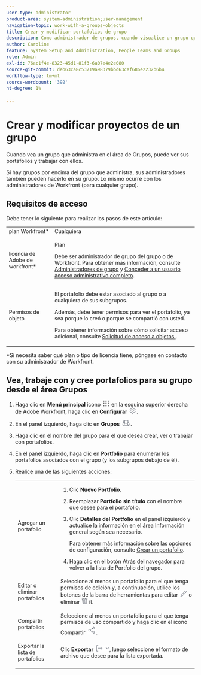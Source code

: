 ```yaml
---
user-type: administrator
product-area: system-administration;user-management
navigation-topic: work-with-a-groups-objects
title: Crear y modificar portafolios de grupo
description: Como administrador de grupos, cuando visualice un grupo que administre en el área de Grupos, podrá visualizar y trabajar con sus portafolios.
author: Caroline
feature: System Setup and Administration, People Teams and Groups
role: Admin
exl-id: 76ac1f4e-8323-45d1-81f3-6a07e4e2e080
source-git-commit: deb63ca8c53719a98379bbd63caf686e2232b6b4
workflow-type: tm+mt
source-wordcount: '392'
ht-degree: 1%

---
```


# Crear y modificar proyectos de un grupo

Cuando vea un grupo que administra en el área de Grupos, puede ver sus portafolios y trabajar con ellos.

Si hay grupos por encima del grupo que administra, sus administradores también pueden hacerlo en su grupo. Lo mismo ocurre con los administradores de Workfront (para cualquier grupo).

## Requisitos de acceso

Debe tener lo siguiente para realizar los pasos de este artículo:

<table style="table-layout:auto"> 
 <col> 
 <col> 
 <tbody> 
  <tr> 
   <td role="rowheader">plan Workfront*</td> 
   <td>Cualquiera</td> 
  </tr> 
  <tr> 
   <td role="rowheader">licencia de Adobe de workfront*</td> 
   <td> <p>Plan </p> <p>Debe ser administrador de grupo del grupo o de Workfront. Para obtener más información, consulte <a href="../../../administration-and-setup/manage-groups/group-roles/group-administrators.md" class="MCXref xref">Administradores de grupo</a> y <a href="../../../administration-and-setup/add-users/configure-and-grant-access/grant-a-user-full-administrative-access.md" class="MCXref xref">Conceder a un usuario acceso administrativo completo</a>.</p> </td> 
  </tr> 
  <tr> 
   <td role="rowheader">Permisos de objeto</td> 
   <td> <p>El portafolio debe estar asociado al grupo o a cualquiera de sus subgrupos.</p> <p>Además, debe tener permisos para ver el portafolio, ya sea porque lo creó o porque se compartió con usted.</p> <p>Para obtener información sobre cómo solicitar acceso adicional, consulte <a href="../../../workfront-basics/grant-and-request-access-to-objects/request-access.md" class="MCXref xref">Solicitud de acceso a objetos </a>.</p> </td> 
  </tr> 
 </tbody> 
</table>

&#42;Si necesita saber qué plan o tipo de licencia tiene, póngase en contacto con su administrador de Workfront.

## Vea, trabaje con y cree portafolios para su grupo desde el área Grupos

1. Haga clic en **Menú principal** icono ![](assets/main-menu-icon.png) en la esquina superior derecha de Adobe Workfront, haga clic en **Configurar** ![](assets/gear-icon-settings.png).

1. En el panel izquierdo, haga clic en **Grupos** ![](assets/groups-icon.png).

1. Haga clic en el nombre del grupo para el que desea crear, ver o trabajar con portafolios.
1. En el panel izquierdo, haga clic en **Portfolio** para enumerar los portafolios asociados con el grupo (y los subgrupos debajo de él).
1. Realice una de las siguientes acciones:

   <table style="table-layout:auto"> 
    <col> 
    <col> 
    <tbody> 
     <tr> 
      <td role="rowheader">Agregar un portafolio</td> 
      <td> 
       <ol> 
        <li value="1"> <p>Clic <strong>Nuevo Portfolio</strong>.</p> </li> 
        <li value="2">Reemplazar <strong>Portfolio sin título</strong> con el nombre que desee para el portafolio.</li>
        <li value="3"><p>Clic <strong>Detalles del Portfolio</strong> en el panel izquierdo y actualice la información en el área Información general según sea necesario.</p>
        <p>Para obtener más información sobre las opciones de configuración, consulte <a href="/help/quicksilver/manage-work/portfolios/create-and-manage-portfolios/create-portfolios.md" class="MCXref xref">Crear un portafolio</a>.</p></li>
        <li value="4">Haga clic en el botón Atrás del navegador para volver a la lista de Portfolio del grupo.</li> 
       </ol> </td>
     </tr> 
     <tr> 
      <td role="rowheader"> <p>Editar o eliminar portafolios</p> </td> 
      <td> <p>Seleccione al menos un portafolio para el que tenga permisos de edición y, a continuación, utilice los botones de la barra de herramientas para editar <img src="assets/edit-icon.png"> o eliminar <img src="assets/delete.png"> it.</p> </td> 
     </tr> 
     <tr> 
      <td role="rowheader">Compartir portafolios</td> 
      <td>Seleccione al menos un portafolio para el que tenga permisos de uso compartido y haga clic en el icono Compartir <img src="assets/share-icon.png">.</td> 
     </tr> 
     <tr> 
      <td role="rowheader"> <p>Exportar la lista de portafolios</p> </td> 
      <td>Clic <strong>Exportar</strong> <img src="assets/export.png">, luego seleccione el formato de archivo que desee para la lista exportada.</td> 
     </tr> 
    </tbody> 
   </table>
